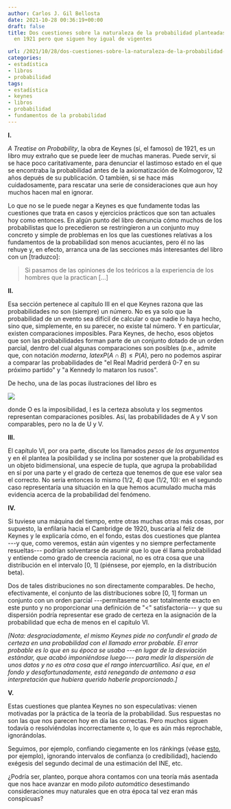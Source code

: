 ```yaml
---
author: Carlos J. Gil Bellosta
date: 2021-10-28 00:36:19+00:00
draft: false
title: Dos cuestiones sobre la naturaleza de la probabilidad planteadas por Keynes
  en 1921 pero que siguen hoy igual de vigentes

url: /2021/10/28/dos-cuestiones-sobre-la-naturaleza-de-la-probabilidad-planteadas-por-keynes-en-1921-pero-que-siguen-hoy-igual-de-vigentes/
categories:
- estadística
- libros
- probabilidad
tags:
- estadística
- keynes
- libros
- probabilidad
- fundamentos de la probabilidad
---
```


**I.**

_A Treatise on Probability_, la obra de Keynes (sí, el famoso) de 1921, es un libro muy extraño que se puede leer de muchas maneras. Puede servir, si se hace poco caritativamente, para denunciar el lastimoso estado en el que se encontraba la probabilidad antes de la axiomatización de Kolmogorov, 12 años depués de su publicación. O también, si se hace más cuidadosamente, para rescatar una serie de consideraciones que aun hoy muchos hacen mal en ignorar.

Lo que no se le puede negar a Keynes es que fundamente todas las cuestiones que trata en casos y ejercicios prácticos que son tan actuales hoy como entonces. En algún punto del libro denuncia cómo muchos de los probabilistas que lo precedieron se restringieron a un conjunto muy concreto y simple de problemas en los que las cuestiones relativas a los fundamentos de la probabilidad son menos acuciantes, pero él no las rehuye y, en efecto, arranca una de las secciones más interesantes del libro con un [traduzco]:

>Si pasamos de las opiniones de los teóricos a la experiencia de los hombres que la practican [...]


**II.**

Esa sección pertenece al capítulo III en el que Keynes razona que las probabilidades no son (siempre) un número. No es ya solo que la probabilidad de un evento sea difícil de calcular o que nadie lo haya hecho, sino que, simplemente, en su parecer, no existe tal número. Y en particular, existen comparaciones imposibles. Para Keynes, de hecho, esos objetos que son las probabilidades forman parte de un conjunto dotado de un orden parcial, dentro del cual algunas comparaciones son posibles (p.e., admite que, con notación _moderna_, $latex P(A\cap B) \le P(A)$, pero no podemos aspirar a comparar las probabilidades de "el Real Madrid perderá 0-7 en su próximo partido" y "a Kennedy lo mataron los rusos".

De hecho, una de las pocas ilustraciones del libro es

![](/wp-uploads/2021/10/image-3.png)

donde O es la imposibilidad, I es la certeza absoluta y los segmentos representan comparaciones posibles. Así, las probabilidades de A y V son comparables, pero no la de U y V.

**III.**

El capítulo VI, por ora parte, discute los llamados _pesos de los argumentos_ y en él plantea la posibilidad y se inclina por sostener que la probabilidad es un objeto bidimensional, una especie de tupla, que agrupa la probabilidad en sí por una parte y el grado de certeza que tenemos de que ese valor sea el correcto. No sería entonces lo mismo (1/2, 4) que (1/2, 10): en el segundo caso representaría una situación en la que hemos acumulado mucha más evidencia acerca de la probabilidad del fenómeno.

**IV.**

Si tuviese una máquina del tiempo, entre otras muchas otras más cosas, por supuesto, la enfilaría hacia el Cambridge de 1920, buscaría al feliz de Keynes y le explicaría cómo, en el fondo, estas dos cuestiones que plantea ---y que, como veremos, están aún vigentes y no siempre perfectamente resueltas--- podrían solventarse de asumir que lo que él llama probabilidad y entiende como grado de creencia racional, no es otra cosa que una distribución en el intervalo [0, 1] (piénsese, por ejemplo, en la distribución beta).

Dos de tales distribuciones no son directamente comparables. De hecho, efectivamente, el conjunto de las distribuciones sobre [0, 1] forman un conjunto con un orden parcial ---permítaseme no ser totalmente exacto en este punto y no proporcionar una definición de "<" satisfactoria--- y que su dispersión podría representar ese grado de certeza en la asignación de la probabilidad que echa de menos en el capítulo VI.

_[Nota: desgraciadamente, el mismo Keynes pide no confundir el grado de certeza en una probabilidad con el llamado error probable. El error probable es lo que en su época se usaba ---en lugar de la desviación estándar, que acabó imponiéndose luego--- para medir la dispersión de unos datos y no es otra cosa que el rango intercuartílico. Así que, en el fondo y desafortunadamente, está renegando de antemano a esa interpretación que hubiera querido haberle proporcionado.]_

**V.**

Estas cuestiones que plantea Keynes no son especulativas: vienen motivadas por la práctica de la teoría de la probabilidad. Sus respuestas no son las que nos parecen hoy en día las correctas. Pero muchos siguen todavía o resolviéndolas incorrectamente o, lo que es aún más reprochable, ignorándolas.

Seguimos, por ejemplo, confiando ciegamente en los ránkings (véase [esto](https://www.datanalytics.com/2019/04/03/incertidumbre-en-rankings-o-como-la-varianza-es-la-mayor-enemiga-de-la-meritocracia/), por ejemplo), ignorando intervalos de confianza (o credibilidad), haciendo exégesis del segundo decimal de una estimación del INE, etc.

¿Podría ser, planteo, porque ahora contamos con una teoría más asentada que nos hace avanzar en modo _piloto automático_ desestimando consideraciones muy naturales que en otra época tal vez eran más conspicuas?